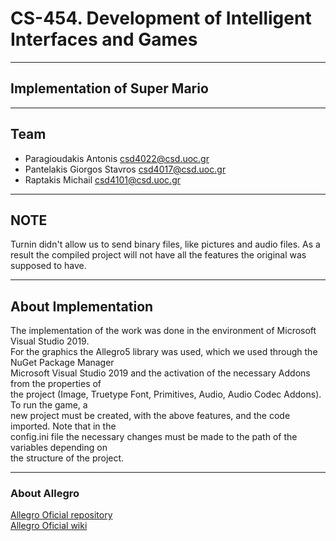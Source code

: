 # CS-454. Development of Intelligent Interfaces and Games

---

## Implementation of Super Mario

---

## Team
- Paragioudakis Antonis csd4022@csd.uoc.gr
- Pantelakis Giorgos Stavros csd4017@csd.uoc.gr
- Raptakis Michail csd4101@csd.uoc.gr

---

## NOTE
Turnin didn't allow us to send binary files, like pictures and audio files. 
As a result the compiled project will not have all the features the original was supposed to have.

---

## About Implementation
The implementation of the work was done in the environment of Microsoft Visual Studio 2019.  
For the graphics the Allegro5 library was used, which we used through the NuGet Package Manager  
Microsoft Visual Studio 2019 and the activation of the necessary Addons from the properties of  
the project (Image, Truetype Font, Primitives, Audio, Audio Codec Addons). To run the game, a  
new project must be created, with the above features, and the code imported. Note that in the  
config.ini file the necessary changes must be made to the path of the variables depending on  
the structure of the project.

---

### About Allegro

[Allegro Oficial repository](https://github.com/liballeg/allegro5)  
[Allegro Oficial wiki](https://github.com/liballeg/allegro_wiki/wiki)